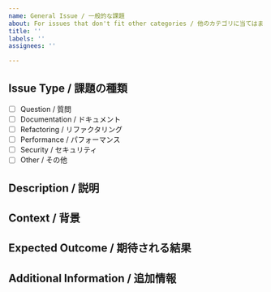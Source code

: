 ```yaml
---
name: General Issue / 一般的な課題
about: For issues that don't fit other categories / 他のカテゴリに当てはまらない課題
title: ''
labels: ''
assignees: ''

---
```


## Issue Type / 課題の種類
<!-- Select the type that best describes this issue / この課題を最もよく表すタイプを選択してください -->
- [ ] Question / 質問
- [ ] Documentation / ドキュメント
- [ ] Refactoring / リファクタリング
- [ ] Performance / パフォーマンス
- [ ] Security / セキュリティ
- [ ] Other / その他

## Description / 説明
<!-- Provide a clear and detailed description of the issue / 課題の明確で詳細な説明を提供してください -->

## Context / 背景
<!-- Provide any relevant context or background information / 関連する背景情報を提供してください -->

## Expected Outcome / 期待される結果
<!-- Describe what you would like to see happen / 期待する結果を説明してください -->

## Additional Information / 追加情報
<!-- Add any other relevant information, links, or references / その他の関連情報、リンク、または参考資料を追加してください -->